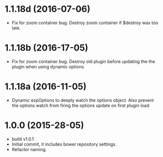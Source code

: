 <a name="1.0.0"></a>

# 1.1.18d (2016-07-06)
- Fix for zoom container bug. Destroy zoom container if $destroy was too late.

# 1.1.18b (2016-17-05)
- Fix for zoom container bug. Destroy old plugin before updating the the plugin when using dynamic options

# 1.1.18a (2016-11-05)
- Dynamic ezpOptions to deeply watch the options object. 
Also prevent the options watch from firing the options update on first plugin load

# 1.0.0 (2015-28-05)
- build v1.0.1
- Initial commit, it includes bower repository settings.
- Refactor naming.
